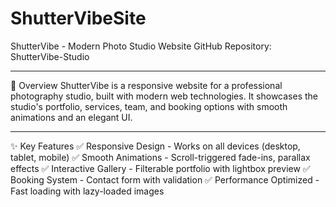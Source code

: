# ShutterVibeSite
ShutterVibe - Modern Photo Studio Website
GitHub Repository: ShutterVibe-Studio

________________________________________________________________

📌 Overview
ShutterVibe is a responsive website for a professional photography studio, built with modern web technologies. It showcases the studio's portfolio, services, team, and booking options with smooth animations and an elegant UI.

________________________________________________________________

✨ Key Features
✅ Responsive Design - Works on all devices (desktop, tablet, mobile)
✅ Smooth Animations - Scroll-triggered fade-ins, parallax effects
✅ Interactive Gallery - Filterable portfolio with lightbox preview
✅ Booking System - Contact form with validation
✅ Performance Optimized - Fast loading with lazy-loaded images

